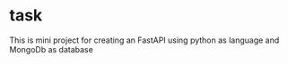 # task
This is mini project for creating an FastAPI using python as language and MongoDb as database
